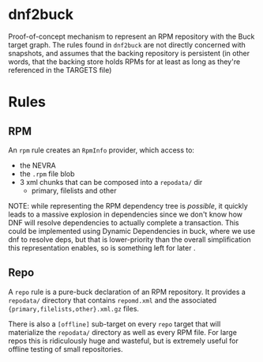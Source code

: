 dnf2buck
========

Proof-of-concept mechanism to represent an RPM repository with the Buck target
graph.
The rules found in `dnf2buck` are not directly concerned with snapshots, and
assumes that the backing repository is persistent (in other words, that the
backing store holds RPMs for at least as long as they're referenced in the
TARGETS file)

Rules
=====

RPM
---

An `rpm` rule creates an `RpmInfo` provider, which access to:
 - the NEVRA
 - the `.rpm` file blob
 - 3 xml chunks that can be composed into a `repodata/` dir
   - primary, filelists and other

NOTE: while representing the RPM dependency tree is _possible_, it quickly leads
to a massive explosion in dependencies since we don't know how DNF will resolve
dependencies to actually complete a transaction. This could be implemented using
Dynamic Dependencies in buck, where we use dnf to resolve deps, but that is
lower-priority than the overall simplification this representation enables, so
is something left for later .

Repo
----

A `repo` rule is a pure-buck declaration of an RPM repository. It provides a
`repodata/` directory that contains `repomd.xml` and the associated
`{primary,filelists,other}.xml.gz` files.

There is also a `[offline]` sub-target on every `repo` target that will
materialize the `repodata/` directory as well as every RPM file. For large repos
this is ridiculously huge and wasteful, but is extremely useful for offline
testing of small repositories.
